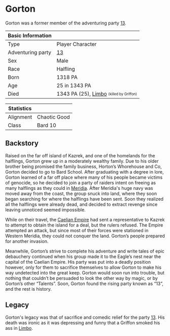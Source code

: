 # Gorton

Gorton was a former member of the adventuring party [13](13.md).

| Basic Information | |
| - | - |
| Type | Player Character |
| Adventuring party | [13](13.md) |
| Sex | Male |
| Race | Halfling |
| Born | 1318 PA |
| Age | 25 in 1343 PA |
| Died | 1343 PA (25), [Limbo](../../Locations/Planes/limbo.md) <sub><sup>(killed by Griffon)</sup></sub> |

| Statistics | |
| - | - |
| Alignment | Chaotic Good |
| Class | Bard 10 |

## Backstory

Raised on the far off island of Kazrek, and one of the homelands for the halflings, Gorton grew up in a moderately wealthy family. Due to his older brother being promised the family business, Horton’s Whorehouse and Co, Gorton decided to go to Bard School. After graduating with a degree in lore, Gorton learned of a far off place where many of his people became victims of genocide, so he decided to join a party of raiders intent on freeing as many halflings as they could in [Meridia](../../Locations/Land/meridia.md). After Meridia's huge navy was moved away from the coast, the group snuck into land, where they soon began searching for where the halflings have been sent. Soon they realized all the halflings were already dead, and decided to extract revenge since leaving unnoticed seemed impossible.

While on their travel, the [Caelian Empire](../../Factions/Nations/caelian_empire.md) had sent a representative to Kazrek to attempt to obtain the island for a deal, but the rulers refused. The Empire attempted an attack, but since most of their forces were stationed in Western Meridia, they could not conquer the land. Gorton’s people prepared for another invasion.

Meanwhile, Gorton’s strive to complete his adventure and write tales of epic debauchery continued when his group made it to the Eagle’s nest near the capital of the Caelian Empire. His party was put into a deadly position however, only for them to sacrifice themselves to allow Gorton to make his way undetected into the great keep. Gorton would soon run into trouble, but nothing that couldn’t be persuaded to look the other way by magic, or by Gorton’s other “Talents”. Soon, Gorton found the rising party known as “13”, and the rest is history.

## Legacy

Gorton's legacy was that of sacrifice and comedic relief for the party [13](13.md). His death was ironic as it was depressing and funny that a Griffon smoked his ass in [Limbo](../../Locations/Planes/limbo.md).
